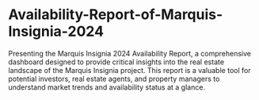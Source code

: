 # Availability-Report-of-Marquis-Insignia-2024
Presenting the Marquis Insignia 2024 Availability Report, a comprehensive dashboard designed to provide critical insights into the real estate landscape of the Marquis Insignia project. This report is a valuable tool for potential investors, real estate agents, and property managers to understand market trends and availability status at a glance.
